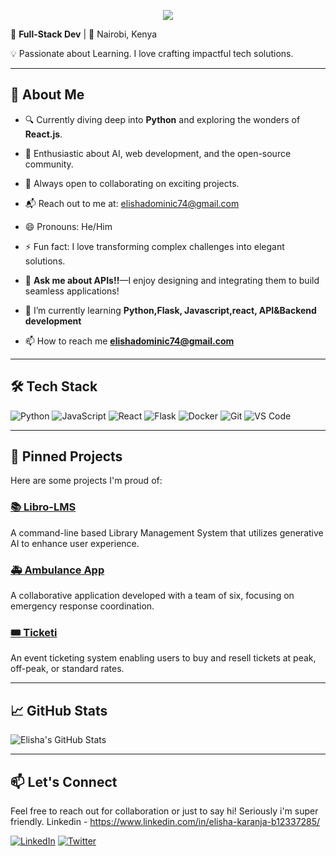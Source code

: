 <p align="center">
  <img src="https://capsule-render.vercel.app/api?text=Hey!%20I'm%20Elisha&animation=fadeIn&type=waving&color=gradient&height=100"/>
</p>



🎯 **Full-Stack Dev** | 📍 Nairobi, Kenya  

💡 Passionate about Learning. I love crafting impactful tech solutions.

---

## 🚀 About Me

- 🔍 Currently diving deep into **Python** and exploring the wonders of **React.js**.
- 🤖 Enthusiastic about AI, web development, and the open-source community.
- 🤝 Always open to collaborating on exciting projects.
- 📬 Reach out to me at: [elishadominic74@gmail.com](mailto:elishadominic74@gmail.com)
- 😄 Pronouns: He/Him
- ⚡ Fun fact: I love transforming complex challenges into elegant solutions.
- 💬 **Ask me about APIs!!**—I enjoy designing and integrating them to build seamless applications!
- 🌱 I’m currently learning **Python,Flask, Javascript,react, API&Backend development**

- 📫 How to reach me **elishadominic74@gmail.com**
---

## 🛠️ Tech Stack

![Python](https://img.shields.io/badge/-Python-3776AB?style=flat&logo=python&logoColor=white)
![JavaScript](https://img.shields.io/badge/-JavaScript-F7DF1E?style=flat&logo=javascript&logoColor=black)
![React](https://img.shields.io/badge/-React-61DAFB?style=flat&logo=react&logoColor=black)
![Flask](https://img.shields.io/badge/-Flask-000000?style=flat&logo=flask&logoColor=white)
![Docker](https://img.shields.io/badge/-Docker-2496ED?style=flat&logo=docker&logoColor=white)
![Git](https://img.shields.io/badge/-Git-F05032?style=flat&logo=git&logoColor=white)
![VS Code](https://img.shields.io/badge/-VS%20Code-007ACC?style=flat&logo=visual-studio-code&logoColor=white)

---

## 📌 Pinned Projects

Here are some projects I'm proud of:

### [📚 Libro-LMS](https://github.com/elishakaranja/Libro-LMS)
A command-line based Library Management System that utilizes generative AI to enhance user experience.

### [🚑 Ambulance App](https://github.com/fahmy-dev/ambulance-app)
A collaborative application developed with a team of six, focusing on emergency response coordination.

### [🎟️ Ticketi](https://github.com/elishakaranja/ticketi)
An event ticketing system enabling users to buy and resell tickets at peak, off-peak, or standard rates.

---

## 📈 GitHub Stats

![Elisha's GitHub Stats](https://github-readme-stats.vercel.app/api?username=elishakaranja&show_icons=true&theme=radical)

---

## 📫 Let's Connect

Feel free to reach out for collaboration or just to say hi! Seriously i'm super friendly.
Linkedin - https://www.linkedin.com/in/elisha-karanja-b12337285/


[![LinkedIn](https://img.shields.io/badge/-LinkedIn-0077B5?style=flat&logo=linkedin&logoColor=white)](www.linkedin.com/in/elisha-karanja-b12337285)
[![Twitter](https://img.shields.io/badge/-Twitter-1DA1F2?style=flat&logo=twitter&logoColor=white)](https://twitter.com/elishadominicc)

<!---
elishakaranja/elishakaranja is a ✨ special ✨ repository because its `README.md` (this file) appears on your GitHub profile.
You can click the Preview link to take a look at your changes.
--->
